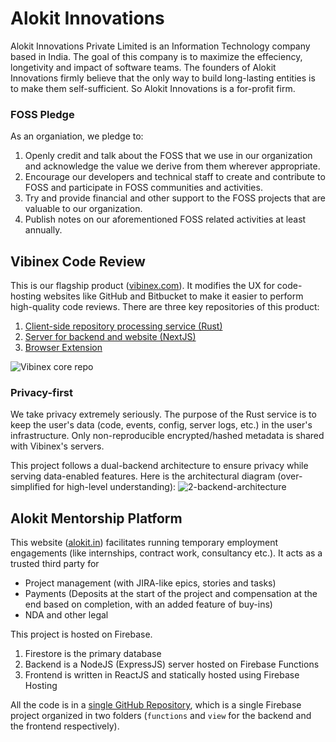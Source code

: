 # Alokit Innovations
Alokit Innovations Private Limited is an Information Technology company based in India.
The goal of this company is to maximize the effeciency, longetivity and impact of software teams.
The founders of Alokit Innovations firmly believe that the only way to build long-lasting entities is to make them self-sufficient. So Alokit Innovations is a for-profit firm.

### FOSS Pledge
As an organiation, we pledge to:
1. Openly credit and talk about the FOSS that we use in our organization and acknowledge the value we derive from them wherever appropriate.
2. Encourage our developers and technical staff to create and contribute to FOSS and participate in FOSS communities and activities.
3. Try and provide financial and other support to the FOSS projects that are valuable to our organization.
4. Publish notes on our aforementioned FOSS related activities at least annually.

## Vibinex Code Review
This is our flagship product ([vibinex.com](https://vibinex.com)). It modifies the UX for code-hosting websites like GitHub and Bitbucket to make it easier to perform high-quality code reviews.
There are three key repositories of this product:
1. [Client-side repository processing service (Rust)](https://github.com/Alokit-Innovations/dev-profiler)
2. [Server for backend and website (NextJS)](https://github.com/Alokit-Innovations/team-monitor-website)
3. [Browser Extension](https://github.com/Alokit-Innovations/chrome-extension)

<picture>
  <source media="(prefers-color-scheme: dark)" srcset="https://github.com/Alokit-Innovations/.github/assets/7858932/4c8fd276-57d2-4b8c-906f-0974ab84ab64">
  <source media="(prefers-color-scheme: light)" srcset="https://github.com/Alokit-Innovations/.github/assets/7858932/6e04f0c7-02a8-400b-b513-a4c48e6f613d.png">
  <img alt="Vibinex core repo" src="https://github.com/Alokit-Innovations/.github/assets/7858932/6e04f0c7-02a8-400b-b513-a4c48e6f613d.png">
</picture>

### Privacy-first
We take privacy extremely seriously. The purpose of the Rust service is to keep the user's data (code, events, config, server logs, etc.) in the user's infrastructure.
Only non-reproducible encrypted/hashed metadata is shared with Vibinex's servers. 

This project follows a dual-backend architecture to ensure privacy while serving data-enabled features. Here is the architectural diagram (over-simplified for high-level understanding):
![2-backend-architecture](https://github.com/Alokit-Innovations/.github/assets/7858932/028ee2f8-aa3f-4223-ab40-a338983b64f3)

## Alokit Mentorship Platform
This website ([alokit.in](https://alokit.in)) facilitates running temporary employment engagements (like internships, contract work, consultancy etc.). It acts as a trusted third party for 
- Project management (with JIRA-like epics, stories and tasks)
- Payments (Deposits at the start of the project and compensation at the end based on completion, with an added feature of buy-ins)
- NDA and other legal

This project is hosted on Firebase. 
1. Firestore is the primary database
2. Backend is a NodeJS (ExpressJS) server hosted on Firebase Functions
3. Frontend is written in ReactJS and statically hosted using Firebase Hosting

All the code is in a [single GitHub Repository](https://github.com/Alokit-Innovations/mentorship-platform), which is a single Firebase project organized in two folders (`functions` and `view` for the backend and the frontend respectively).
